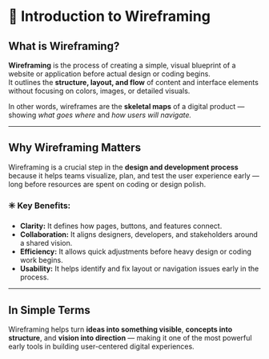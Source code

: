 # 🧩 Introduction to Wireframing

## What is Wireframing?

**Wireframing** is the process of creating a simple, visual blueprint of a website or application before actual design or coding begins.  
It outlines the **structure, layout, and flow** of content and interface elements without focusing on colors, images, or detailed visuals.

In other words, wireframes are the **skeletal maps** of a digital product — showing *what goes where* and *how users will navigate.*

---

## Why Wireframing Matters

Wireframing is a crucial step in the **design and development process** because it helps teams visualize, plan, and test the user experience early — long before resources are spent on coding or design polish.

### ✳️ Key Benefits:
- **Clarity:** It defines how pages, buttons, and features connect.  
- **Collaboration:** It aligns designers, developers, and stakeholders around a shared vision.  
- **Efficiency:** It allows quick adjustments before heavy design or coding work begins.  
- **Usability:** It helps identify and fix layout or navigation issues early in the process.  

---

## In Simple Terms
Wireframing helps turn **ideas into something visible**, **concepts into structure**, and **vision into direction** — making it one of the most powerful early tools in building user-centered digital experiences.
